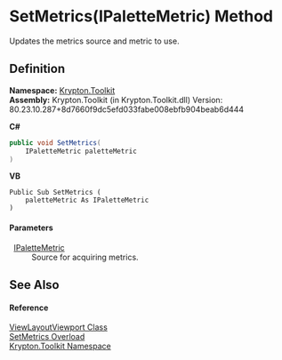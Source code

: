# SetMetrics(IPaletteMetric) Method


Updates the metrics source and metric to use.



## Definition
**Namespace:** <a href="79d2eac2-21f4-54ff-7552-b20c33c30600.md">Krypton.Toolkit</a>  
**Assembly:** Krypton.Toolkit (in Krypton.Toolkit.dll) Version: 80.23.10.287+8d7660f9dc5efd033fabe008ebfb904beab6d444

**C#**
``` C#
public void SetMetrics(
	IPaletteMetric paletteMetric
)
```
**VB**
``` VB
Public Sub SetMetrics ( 
	paletteMetric As IPaletteMetric
)
```



#### Parameters
<dl><dt>  <a href="24be40a1-a3fd-2c4b-ff96-f9b04b615193.md">IPaletteMetric</a></dt><dd>Source for acquiring metrics.</dd></dl>

## See Also


#### Reference
<a href="ce86e381-8a55-2d25-a391-849e7327eff2.md">ViewLayoutViewport Class</a>  
<a href="6b4613b2-ca90-6aec-e91b-0b7e542f09d6.md">SetMetrics Overload</a>  
<a href="79d2eac2-21f4-54ff-7552-b20c33c30600.md">Krypton.Toolkit Namespace</a>  
